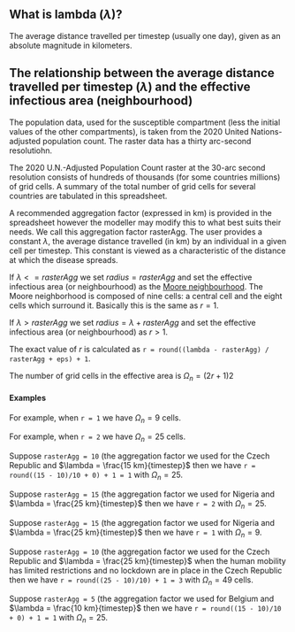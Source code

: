 ## What is lambda ($\lambda$)?
The average distance travelled per timestep (usually one day), given as an absolute magnitude in kilometers.

## The relationship between the average distance travelled per timestep ($\lambda$) and the effective infectious area (neighbourhood)
The population data, used for the susceptible compartment (less the initial
values of the other compartments), is taken from the 2020 United
Nations-adjusted population count. The raster data has a thirty arc-second
resolutiohn.

The 2020 U.N.-Adjusted Population Count raster at the 30-arc second resolution
consists of hundreds of thousands (for some countries millions) of grid cells. A
summary of the total number of grid cells for several countries are tabulated in
this spreadsheet.

A recommended aggregation factor (expressed in km) is provided in the
spreadsheet however the modeller may modify this to what best suits their needs.
We call this aggregation factor rasterAgg. The user provides a constant $\lambda$, the
average distance travelled (in km) by an individual in a given cell per
timestep. This constant is viewed as a characteristic of the distance at which
the disease spreads.

If $\lambda <= rasterAgg$ we set $radius = rasterAgg$ and set the effective infectious area
(or neighbourhood) as the [Moore
neighbourhood](https://en.wikipedia.org/wiki/Moore_neighborhood). The Moore
neighborhood is composed of nine cells: a central cell and the eight cells which
surround it. Basically this is the same as $r = 1$.

If $\lambda > rasterAgg$ we set $radius = \lambda + rasterAgg$ and set the effective
infectious area (or neighbourhood) as $r > 1$.

The exact value of $r$ is calculated as `r = round((lambda - rasterAgg) / rasterAgg + eps) + 1`.

The number of grid cells in the effective area is $\Omega_n = (2r + 1)2$

#### Examples
For example, when `r = 1` we have $\Omega_n = 9$ cells.

For example, when `r = 2` we have $\Omega_n = 25$ cells.

Suppose `rasterAgg = 10` (the aggregation factor we used for the Czech Republic and $\lambda = \frac{15 km}{timestep}$
then we have `r = round((15 - 10)/10 + 0) + 1 = 1` with $\Omega_n = 25$.

Suppose `rasterAgg = 15` (the aggregation factor we used for Nigeria and $\lambda = \frac{25 km}{timestep}$
then we have `r = 2` with $\Omega_n = 25$.

Suppose `rasterAgg = 15` (the aggregation factor we used for Nigeria and $\lambda = \frac{25 km}{timestep}$
then we have `r = 1` with $\Omega_n = 9$.

Suppose `rasterAgg = 10` (the aggregation factor we used for the Czech Republic and $\lambda = \frac{25 km}{timestep}$
when the human mobility has limited restrictions and no lockdown
are in place in the Czech Republic then we have `r = round((25 - 10)/10) + 1 = 3` with $\Omega_n = 49$ cells.

Suppose `rasterAgg = 5` (the aggregation factor we used for Belgium and $\lambda = \frac{10 km}{timestep}$
then we have `r = round((15 - 10)/10 + 0) + 1 = 1` with $\Omega_n = 25$.


